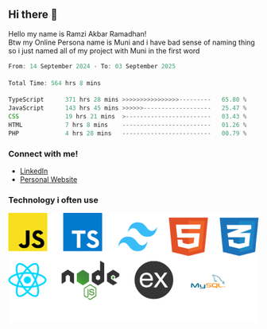 ## Hi there 👋
Hello my name is Ramzi Akbar Ramadhan!\
Btw my Online Persona name is Muni and i have bad sense of naming thing so i just named all of my project with Muni in the first word
<!--START_SECTION:Muni-->

```Javascript
From: 14 September 2024 - To: 03 September 2025

Total Time: 564 hrs 8 mins

TypeScript      371 hrs 28 mins >>>>>>>>>>>>>>>>---------   65.80 %
JavaScript      143 hrs 45 mins >>>>>>-------------------   25.47 %
CSS             19 hrs 21 mins  >------------------------   03.43 %
HTML            7 hrs 8 mins    -------------------------   01.26 %
PHP             4 hrs 28 mins   -------------------------   00.79 %
```

<!--END_SECTION:Muni-->
### Connect with me!
* [LinkedIn](https://www.linkedin.com/in/ramzi-akbar-ramadhan-b8b05a243/)
* [Personal Website](https://www.muniporto.my.id/)
### Technology i often use
![Technology List](assets/techlist.png)
